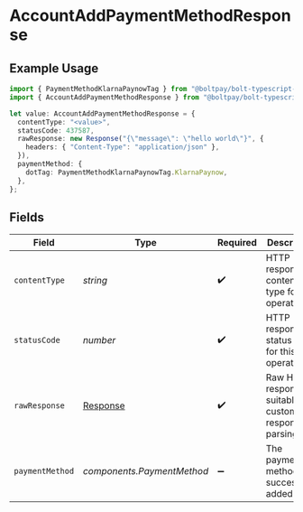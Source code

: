 # AccountAddPaymentMethodResponse

## Example Usage

```typescript
import { PaymentMethodKlarnaPaynowTag } from "@boltpay/bolt-typescript-sdk/models/components";
import { AccountAddPaymentMethodResponse } from "@boltpay/bolt-typescript-sdk/models/operations";

let value: AccountAddPaymentMethodResponse = {
  contentType: "<value>",
  statusCode: 437587,
  rawResponse: new Response("{\"message\": \"hello world\"}", {
    headers: { "Content-Type": "application/json" },
  }),
  paymentMethod: {
    dotTag: PaymentMethodKlarnaPaynowTag.KlarnaPaynow,
  },
};
```

## Fields

| Field                                                                 | Type                                                                  | Required                                                              | Description                                                           |
| --------------------------------------------------------------------- | --------------------------------------------------------------------- | --------------------------------------------------------------------- | --------------------------------------------------------------------- |
| `contentType`                                                         | *string*                                                              | :heavy_check_mark:                                                    | HTTP response content type for this operation                         |
| `statusCode`                                                          | *number*                                                              | :heavy_check_mark:                                                    | HTTP response status code for this operation                          |
| `rawResponse`                                                         | [Response](https://developer.mozilla.org/en-US/docs/Web/API/Response) | :heavy_check_mark:                                                    | Raw HTTP response; suitable for custom response parsing               |
| `paymentMethod`                                                       | *components.PaymentMethod*                                            | :heavy_minus_sign:                                                    | The payment method was successfully added                             |